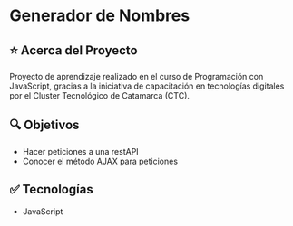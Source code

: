 # Generador de Nombres

## ⭐ Acerca del Proyecto

Proyecto de aprendizaje realizado en el curso de Programación con
JavaScript, gracias a la iniciativa de capacitación en tecnologías
digitales por el Cluster Tecnológico de Catamarca (CTC).

## 🔍 Objetivos

- Hacer peticiones a una restAPI
- Conocer el método AJAX para peticiones

## ✅ Tecnologías

- JavaScript
